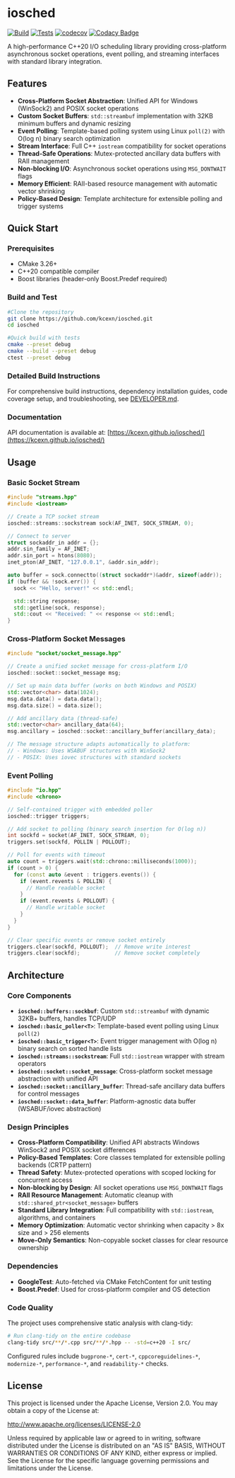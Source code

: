 # iosched

[![Build](https://github.com/kcexn/iosched/actions/workflows/build.yml/badge.svg)](https://github.com/kcexn/iosched/actions/workflows/build.yml)
[![Tests](https://github.com/kcexn/iosched/actions/workflows/tests.yml/badge.svg)](https://github.com/kcexn/iosched/actions/workflows/tests.yml)
[![codecov](https://codecov.io/gh/kcexn/iosched/branch/main/graph/badge.svg)](https://codecov.io/gh/kcexn/iosched)
[![Codacy Badge](https://app.codacy.com/project/badge/Grade/d2dfc8d21d4342f5915f18237628ac7f)](https://app.codacy.com/gh/kcexn/iosched/dashboard?utm_source=gh&utm_medium=referral&utm_content=&utm_campaign=Badge_grade)

A high-performance C++20 I/O scheduling library providing cross-platform asynchronous socket operations, event polling, and streaming interfaces with standard library integration.

## Features

- **Cross-Platform Socket Abstraction**: Unified API for Windows (WinSock2) and POSIX socket operations
- **Custom Socket Buffers**: `std::streambuf` implementation with 32KB minimum buffers and dynamic resizing
- **Event Polling**: Template-based polling system using Linux `poll(2)` with O(log n) binary search optimization
- **Stream Interface**: Full C++ `iostream` compatibility for socket operations
- **Thread-Safe Operations**: Mutex-protected ancillary data buffers with RAII management
- **Non-blocking I/O**: Asynchronous socket operations using `MSG_DONTWAIT` flags
- **Memory Efficient**: RAII-based resource management with automatic vector shrinking
- **Policy-Based Design**: Template architecture for extensible polling and trigger systems

## Quick Start

### Prerequisites
- CMake 3.26+
- C++20 compatible compiler
- Boost libraries (header-only Boost.Predef required)

### Build and Test

```bash
#Clone the repository
git clone https://github.com/kcexn/iosched.git
cd iosched

#Quick build with tests
cmake --preset debug
cmake --build --preset debug
ctest --preset debug
```

### Detailed Build Instructions

For comprehensive build instructions, dependency installation guides, code coverage setup, and troubleshooting, see [DEVELOPER.md](DEVELOPER.md).

### Documentation

API documentation is available at: [https://kcexn.github.io/iosched/](https://kcexn.github.io/iosched/)

## Usage

### Basic Socket Stream

```cpp
#include "streams.hpp"
#include <iostream>

// Create a TCP socket stream
iosched::streams::sockstream sock(AF_INET, SOCK_STREAM, 0);

// Connect to server
struct sockaddr_in addr = {};
addr.sin_family = AF_INET;
addr.sin_port = htons(8080);
inet_pton(AF_INET, "127.0.0.1", &addr.sin_addr);

auto buffer = sock.connectto((struct sockaddr*)&addr, sizeof(addr));
if (buffer && !sock.err()) {
  sock << "Hello, server!" << std::endl;

  std::string response;
  std::getline(sock, response);
  std::cout << "Received: " << response << std::endl;
}
```

### Cross-Platform Socket Messages

```cpp
#include "socket/socket_message.hpp"

// Create a unified socket message for cross-platform I/O
iosched::socket::socket_message msg;

// Set up main data buffer (works on both Windows and POSIX)
std::vector<char> data(1024);
msg.data.data() = data.data();
msg.data.size() = data.size();

// Add ancillary data (thread-safe)
std::vector<char> ancillary_data(64);
msg.ancillary = iosched::socket::ancillary_buffer(ancillary_data);

// The message structure adapts automatically to platform:
// - Windows: Uses WSABUF structures with WinSock2
// - POSIX: Uses iovec structures with standard sockets
```

### Event Polling

```cpp
#include "io.hpp"
#include <chrono>

// Self-contained trigger with embedded poller
iosched::trigger triggers;

// Add socket to polling (binary search insertion for O(log n))
int sockfd = socket(AF_INET, SOCK_STREAM, 0);
triggers.set(sockfd, POLLIN | POLLOUT);

// Poll for events with timeout
auto count = triggers.wait(std::chrono::milliseconds(1000));
if (count > 0) {
  for (const auto &event : triggers.events()) {
    if (event.revents & POLLIN) {
      // Handle readable socket
    }
    if (event.revents & POLLOUT) {
      // Handle writable socket
    }
  }
}

// Clear specific events or remove socket entirely
triggers.clear(sockfd, POLLOUT);  // Remove write interest
triggers.clear(sockfd);           // Remove socket completely
```

## Architecture

### Core Components

- **`iosched::buffers::sockbuf`**: Custom `std::streambuf` with dynamic 32KB+ buffers, handles TCP/UDP
- **`iosched::basic_poller<T>`**: Template-based event polling using Linux `poll(2)`
- **`iosched::basic_trigger<T>`**: Event trigger management with O(log n) binary search on sorted handle lists
- **`iosched::streams::sockstream`**: Full `std::iostream` wrapper with stream operators
- **`iosched::socket::socket_message`**: Cross-platform socket message abstraction with unified API
- **`iosched::socket::ancillary_buffer`**: Thread-safe ancillary data buffers for control messages
- **`iosched::socket::data_buffer`**: Platform-agnostic data buffer (WSABUF/iovec abstraction)

### Design Principles

- **Cross-Platform Compatibility**: Unified API abstracts Windows WinSock2 and POSIX socket differences
- **Policy-Based Templates**: Core classes templated for extensible polling backends (CRTP pattern)
- **Thread Safety**: Mutex-protected operations with scoped locking for concurrent access
- **Non-blocking by Design**: All socket operations use `MSG_DONTWAIT` flags
- **RAII Resource Management**: Automatic cleanup with `std::shared_ptr<socket_message>` buffers
- **Standard Library Integration**: Full compatibility with `std::iostream`, algorithms, and containers
- **Memory Optimization**: Automatic vector shrinking when capacity > 8x size and > 256 elements
- **Move-Only Semantics**: Non-copyable socket classes for clear resource ownership

### Dependencies

- **GoogleTest**: Auto-fetched via CMake FetchContent for unit testing
- **Boost.Predef**: Used for cross-platform compiler and OS detection

### Code Quality

The project uses comprehensive static analysis with clang-tidy:

```bash
# Run clang-tidy on the entire codebase
clang-tidy src/**/*.cpp src/**/*.hpp -- -std=c++20 -I src/
```

Configured rules include `bugprone-*`, `cert-*`, `cppcoreguidelines-*`, `modernize-*`, `performance-*`, and `readability-*` checks.

## License

This project is licensed under the Apache License, Version 2.0. You may obtain a copy of the License at:

http://www.apache.org/licenses/LICENSE-2.0

Unless required by applicable law or agreed to in writing, software distributed under the License is distributed on an "AS IS" BASIS, WITHOUT WARRANTIES OR CONDITIONS OF ANY KIND, either express or implied. See the License for the specific language governing permissions and limitations under the License.
